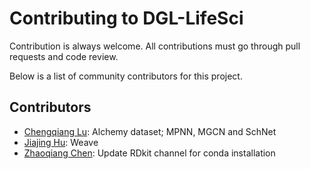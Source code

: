 # Contributing to DGL-LifeSci

Contribution is always welcome. All contributions must go through pull requests
and code review.

Below is a list of community contributors for this project.

Contributors
------------
* [Chengqiang Lu](https://github.com/geekinglcq): Alchemy dataset; MPNN, MGCN and SchNet
* [Jiajing Hu](https://github.com/jjhu94): Weave
* [Zhaoqiang Chen](https://github.com/autodataming): Update RDkit channel for conda installation
